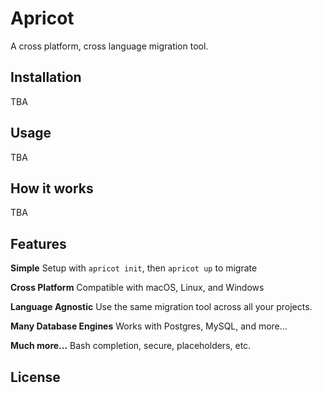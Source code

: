 # Apricot
A cross platform, cross language migration tool.

## Installation

TBA

## Usage

TBA

## How it works

TBA


## Features

**Simple** Setup with `apricot init`, then `apricot up` to migrate
 
**Cross Platform** Compatible with macOS, Linux, and Windows

**Language Agnostic** Use the same migration tool across all your projects. 

**Many Database Engines** Works with Postgres, MySQL, and more...

**Much more...** Bash completion, secure, placeholders, etc.


## License


